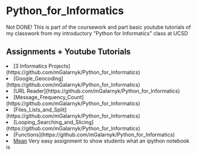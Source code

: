 # Python_for_Informatics

Not DONE! This is part of the coursework and part basic youtube tutorials of my classwork from my introductory "Python for Informatics" class at UCSD

## Assignments + Youtube Tutorials

  <li>[3 Informatics Projects](https://github.com/mGalarnyk/Python_for_Informatics)</li>
  <li>[Google_Geocoding](https://github.com/mGalarnyk/Python_for_Informatics)</li>
  <li>[URL Reader](https://github.com/mGalarnyk/Python_for_Informatics)</li>
  <li>[Message_Frequency_Count](https://github.com/mGalarnyk/Python_for_Informatics)</li>
  <li>[Files_Lists_and_Split](https://github.com/mGalarnyk/Python_for_Informatics)</li>
  <li>[Looping_Searching_and_Slicing](https://github.com/mGalarnyk/Python_for_Informatics)</li>
  <li>[Functions](https://github.com/mGalarnyk/Python_for_Informatics)</li>
  <li><a href="https://github.com/mGalarnyk/Python_for_Informatics/blob/master/1_Mean_mGalarnyk.ipynb" target="_blank">Mean</a>
    Very easy assignment to show students what an ipython notebook is

